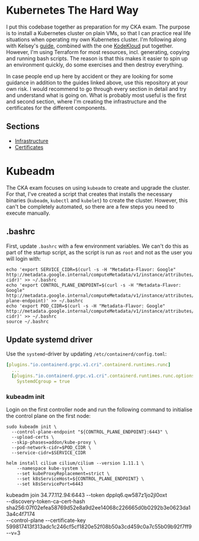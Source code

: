 # Kubernetes The Hard Way

I put this codebase together as preparation for my CKA exam.  The purpose is to install a Kubernetes cluster on plain VMs, so that I can practice real life situations when operating my own Kubernetes cluster.  I'm following along with Kelsey's [guide](https://github.com/kelseyhightower/kubernetes-the-hard-way), combined with the one [KodeKloud](https://github.com/ddometita/mmumshad-kubernetes-the-hard-way/blob/master/docs/01-prerequisites.md) put together.  However, I'm using Terraform for most resources, incl. generating, copying and running bash scripts.  The reason is that this makes it easier to spin up an environment quickly, do some exercises and then destroy everything.

In case people end up here by accident or they are looking for some guidance in addition to the guides linked above, use this repository at your own risk.  I would recommend to go through every section in detail and try and understand what is going on.  What is probably most useful is the first and second section, where I'm creating the infrastructure and the certificates for the different components.  

## Sections
- [Infrastructure](./01_-_infrastructure)
- [Certificates](./02_-_certificates)


# Kubeadm

The CKA exam focuses on using `kubeadm` to create and upgrade the cluster.  For that, I've created a script that creates that installs the necessary binaries (`kubeadm`, `kubectl` and `kubelet`) to create the cluster.  However, this can't be completely automated, so there are a few steps you need to execute manually.

## .bashrc
First, update `.bashrc` with a few environment variables.  We can't do this as part of the startup script, as the script is run as `root` and not as the user you will login with:
```shell
echo 'export SERVICE_CIDR=$(curl -s -H "Metadata-Flavor: Google" http://metadata.google.internal/computeMetadata/v1/instance/attributes/service-cidr)' >> ~/.bashrc
echo 'export CONTROL_PLANE_ENDPOINT=$(curl -s -H "Metadata-Flavor: Google" http://metadata.google.internal/computeMetadata/v1/instance/attributes/control-plane-endpoint)' >> ~/.bashrc
echo 'export POD_CIDR=$(curl -s -H "Metadata-Flavor: Google" http://metadata.google.internal/computeMetadata/v1/instance/attributes/pod-cidr)' >> ~/.bashrc
source ~/.bashrc  
```

## Update systemd driver
Use the `systemd`-driver by updating `/etc/containerd/config.toml`:
```yaml
[plugins."io.containerd.grpc.v1.cri".containerd.runtimes.runc]
  ...
  [plugins."io.containerd.grpc.v1.cri".containerd.runtimes.runc.options]
    SystemdCgroup = true
```

### kubeadm init
Login on the first controller node and run the following command to initialise the control plane on the first node:
```shell
sudo kubeadm init \
  --control-plane-endpoint "${CONTROL_PLANE_ENDPOINT}:6443" \
  --upload-certs \
  --skip-phases=addon/kube-proxy \
  --pod-network-cidr=$POD_CIDR \
  --service-cidr=$SERVICE_CIDR
```

```shell
helm install cilium cilium/cilium --version 1.11.1 \
    --namespace kube-system \
    --set kubeProxyReplacement=strict \
    --set k8sServiceHost=${CONTROL_PLANE_ENDPOINT} \
    --set k8sServicePort=6443
```

kubeadm join 34.77.112.94:6443 --token dpplq6.qw587z1jo2jl0oxt \
--discovery-token-ca-cert-hash sha256:07f02efea58769d52e8a9d2ee14068c226665d0b0292b3e0623da13a4c4f7174 \
--control-plane --certificate-key 599817413f313adc1c246cf5cf1820e52f08b50a3cd459c0a7c55b09b92f7ff9 \
--v=3